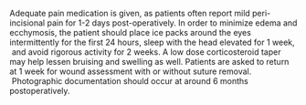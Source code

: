 Adequate pain medication is given, as patients often report mild peri-incisional pain for 1-2 days post-operatively. In order to minimize edema and ecchymosis, the patient should place ice packs around the eyes intermittently for the first 24 hours, sleep with the head elevated for 1 week,  and avoid rigorous activity for 2 weeks. A low dose corticosteroid taper may help lessen bruising and swelling as well. Patients are asked to return at 1 week for wound assessment with or without suture removal.  Photographic documentation should occur at around 6 months postoperatively.